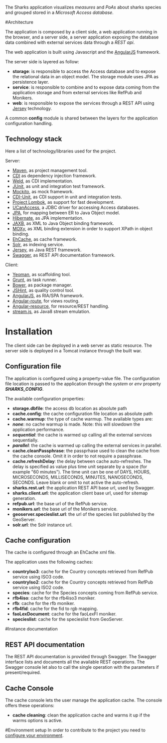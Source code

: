 The Sharks application visualizes *measures* and *PoAs* about sharks species and grouped stored in a *Microsoft Access database*.

#Architecture

The application is composed by a client side, a web application running in the browser, and a server side, 
a server application exposing the database data combined with external services data through a *REST api*.

The web application is built using Javascript and the [AngularJS](https://angularjs.org/) framework. 

The server side is layered as follow:
 - **storage**: is responsible to access the Access database and to expose the relational data in an object model. 
 The storage module uses JPA as persistence layer.
 - **service**: is responsible to combine and to expose data coming from the application storage 
 and from external services like RefPub and Monikers.
 - **web**: is responsible to expose the services through a REST API using [Jersey](https://jersey.java.net/) technology.
 
A common **config** module is shared between the layers for the application configuration handling.

## Technology stack
Here a list of technology/libraries used for the project.

Server:
- [Maven](https://maven.apache.org/), as project management tool.
- [CDI](http://cdi-spec.org/) as dependency injection framework.
- [Weld](http://weld.cdi-spec.org/), as CDI implementation.
- [JUnit](http://junit.org/), as unit and integration test framework.
- [Mockito](https://code.google.com/p/mockito/), as mock framework.
- [CDI-Unit](http://jglue.org/cdi-unit/), as CDI support in unit and integration tests.
- [Project Lombok](https://projectlombok.org/), as support for fast development.
- [UCanAccess](https://sourceforge.net/projects/ucanaccess/), a JDBC driver for accessing Access databases.
- [JPA](http://en.wikipedia.org/wiki/Java_Persistence_API), for mapping between ER to Java Object model.
- [Hibernate](http://hibernate.org/), as JPA implementation.
- [JAXB](http://en.wikipedia.org/wiki/Java_Architecture_for_XML_Binding), as XML to Java Object binding framework.
- [MOXy](https://wiki.eclipse.org/EclipseLink/Examples/MOXy), as XML binding extension in order to support XPath in object binding.
- [EhCache](http://ehcache.org/), as cache framework.
- [Solr](http://lucene.apache.org/solr/), as indexing service.
- [Jersey](https://jersey.java.net/), as Java REST framework.
- [Swagger](http://swagger.io/), as REST API documentation framework.

Client:
- [Yeoman](http://yeoman.io/), as scaffolding tool.
- [Grunt](http://gruntjs.com/), as task runner.
- [Bower](http://bower.io/), as package manager.
- [JSHint](http://jshint.com/), as quality control tool.
- [AngularJS](https://angularjs.org/), as RIA/SPA framework.
- [Angular-route](https://docs.angularjs.org/api/ngRoute), for views routing.
- [Angular-resource](https://docs.angularjs.org/api/ngResource), for resource/REST handling.
- [stream.js](http://streamjs.org/), as Java8 stream emulation.


# Installation
The client side can be deployed in a web server as static resource. 
The server side is deployed in a Tomcat instance through the built war.

## Configuration file
The application is configured using a property-value file.
The configuration file location is passed to the application through the *system* or *env* property _**SHARKS_CONFIG**_.
 
The available configuration properties:
 - **storage.dbfile**: the access db location as absolute path
 - **cache.config**: the cache configuration file location as absolute path
 - **cache.warmup**: the type of cache warmup. The available types are:
  - _**none**_: no cache warmup is made. Note: this will slowdown the application performance.
  - _**sequential**_: the cache is warmed up calling all the external services sequentially.
  - _**parallel**_: the cache is warmed up calling the external services in parallel.
 - **cache.cleanPassphrase**: the passprhase used to clean the cache from the cache console. Omit it in order to not require a passphrase.
 - **cache.refreshDelay**: the delay between cache auto-refreshes. The delay is specified as value plus time unit separate by a space (for example "60 minutes"). The time unit can be one of DAYS, HOURS, MICROSECONDS, MILLISECONDS, MINUTES, NANOSECONDS, SECONDS. Leave blank or omit to not active the auto-refresh.
 - **sharks.rest.url**: the application REST API base url, used by Swagger.
 - **sharks.client.url**: the application client base url, used for sitemap generation.
 - **refpub.url**: the base url of the RefPub service.
 - **monikers.url**: the base url of the Monikers service.
 - **geoserver.specieslist.url**: the url of the species list published by the GeoServer.
 - **solr.url**: the Solr instance url.
 
## Cache configuration
The cache is configured through an EhCache xml file.
	
The application uses the following caches:
 - **countryIso3**: cache for the Country concepts retrieved from RefPub service using ISO3 code.
 - **countryIso2**: cache for the Country concepts retrieved from RefPub service using ISO2 code.
 - **species**: cache for the Species concepts coming from RefPub service.
 - **rfb4iso**: cache for the rfb4iso3 moniker.
 - **rfb**: cache for the rfb moniker.
 - **rfb4fid**: cache for the fid to rgb mapping.
 - **faoLexDocument**: cache for the faoLexFI moniker.
 - **specieslist**: cache for the specieslist from GeoServer.

#Instance documentation

## REST API documentation
The REST API documentation is provided through Swagger. 
The Swagger interface lists and documents all the available REST operations. 
The Swagger console let also to call the single operation with the parameters if present/required.

## Cache Console
The cache console lets the user manage the application cache. The console offers these operations:
 - **cache cleaning**: clean the application cache and warms it up if the warms options is active.

#Environment setup
In order to contribute to the project you need to [configure your environment](ENVIRONMENT_SETUP.md). 
